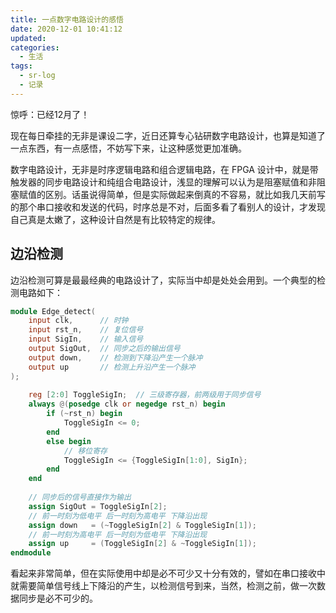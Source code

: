 ```yaml
---
title: 一点数字电路设计的感悟
date: 2020-12-01 10:41:12
updated:
categories:
  - 生活
tags:
  - sr-log
  - 记录
---
```


惊呼：已经12月了！

现在每日牵挂的无非是课设二字，近日还算专心钻研数字电路设计，也算是知道了一点东西，有一点感悟，不妨写下来，让这种感觉更加准确。
<!--more-->
数字电路设计，无非是时序逻辑电路和组合逻辑电路，在 FPGA 设计中，就是带触发器的同步电路设计和纯组合电路设计，浅显的理解可以认为是阻塞赋值和非阻塞赋值的区别。话虽说得简单，但是实际做起来倒真的不容易，就比如我几天前写的那个串口接收和发送的代码，时序总是不对，后面多看了看别人的设计，才发现自己真是太嫩了，这种设计自然是有比较特定的规律。

## 边沿检测

边沿检测可算是最最经典的电路设计了，实际当中却是处处会用到。一个典型的检测电路如下：

```verilog
module Edge_detect(
	input clk,		// 时钟
	input rst_n,	// 复位信号
	input SigIn,	// 输入信号 
	output SigOut,  // 同步之后的输出信号
	output down,    // 检测到下降沿产生一个脉冲
	output up	    // 检测上升沿产生一个脉冲
);
	
	reg [2:0] ToggleSigIn;	// 三级寄存器，前两级用于同步信号
	always @(posedge clk or negedge rst_n) begin
		if (~rst_n) begin
			ToggleSigIn <= 0;
		end
		else begin
			// 移位寄存
			ToggleSigIn <= {ToggleSigIn[1:0], SigIn};
		end
	end
	
	// 同步后的信号直接作为输出
	assign SigOut = ToggleSigIn[2];	
	// 前一时刻为低电平 后一时刻为高电平 下降沿出现
	assign down   = (~ToggleSigIn[2] & ToggleSigIn[1]);
	// 前一时刻为高电平 后一时刻为低电平 下降沿出现
	assign up     = (ToggleSigIn[2] & ~ToggleSigIn[1]);
endmodule
```

看起来非常简单，但在实际使用中却是必不可少又十分有效的，譬如在串口接收中就需要简单信号线上下降沿的产生，以检测信号到来，当然，检测之前，做一次数据同步是必不可少的。